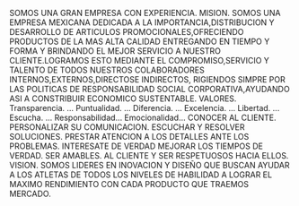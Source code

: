 SOMOS UNA GRAN EMPRESA CON EXPERIENCIA.
MISION.
SOMOS UNA EMPRESA MEXICANA DEDICADA A LA IMPORTANCIA,DISTRIBUCION Y DESARROLLO DE ARTICULOS PROMOCIONALES,OFRECIENDO PRODUCTOS DE LA MAS ALTA CALIDAD ENTREGANDO EN TIEMPO Y FORMA Y BRINDANDO EL MEJOR SERVICIO A NUESTRO CLIENTE.LOGRAMOS ESTO MEDIANTE EL COMPROMISO,SERVICIO Y TALENTO DE TODOS NUESTROS COLABORADORES INTERNOS,EXTERNOS,DIRECTOSE INDIRECTOS, RIGIENDOS SIMPRE POR LAS POLITICAS DE RESPONSABILIDAD SOCIAL CORPORATIVA,AYUDANDO ASI A CONSTRIBUIR ECONOMICO SUSTENTABLE.
VALORES.
Transparencia. ...
Puntualidad. ...
Diferencia. ...
Excelencia. ...
Libertad. ...
Escucha. ...
Responsabilidad...
Emocionalidad...
CONOCER AL CLIENTE.
PERSONALIZAR SU COMUNICACION.
ESCUCHAR Y RESOLVER SOLUCIONES.
PRESTAR ATENCION A LOS DETALLES ANTE LOS PROBLEMAS.
INTERESATE DE VERDAD MEJORAR LOS TIEMPOS DE VERDAD.
SER AMABLES. AL CLIENTE Y SER RESPETUOSOS HACIA ELLOS.
VISION.
SOMOS LIDERES EN INOVACION Y DISEÑO QUE BUSCAN AYUDAR A LOS ATLETAS DE TODOS LOS NIVELES DE HABILIDAD A LOGRAR EL MAXIMO RENDIMIENTO CON CADA PRODUCTO QUE TRAEMOS MERCADO.
